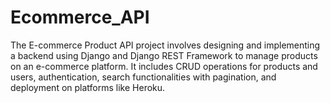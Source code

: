 # Ecommerce_API
The E-commerce Product API project involves designing and implementing a backend using Django and Django REST Framework to manage products on an e-commerce platform. It includes CRUD operations for products and users, authentication, search functionalities with pagination, and deployment on platforms like Heroku.
